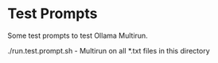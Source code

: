 # Test Prompts

Some test prompts to test Ollama Multirun.

./run.test.prompt.sh - Multirun on all *.txt files in this directory
